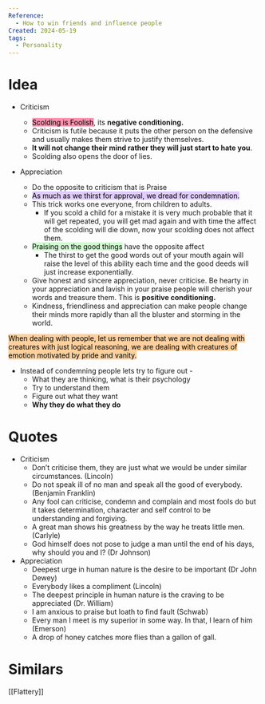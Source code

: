 ```yaml
---
Reference:
  - How to win friends and influence people
Created: 2024-05-19
tags:
  - Personality
---
```

# Idea

- Criticism
	- <mark style="background: #FF5582A6;">Scolding is Foolish</mark>, its **negative conditioning.**
	- Criticism is futile because it puts the other person on the defensive and usually makes them strive to justify themselves.
	- **It will not change their mind rather they will just start to hate you**. 
	- Scolding also opens the door of lies.
    
- Appreciation
	- Do the opposite to criticism that is Praise
	- <mark style="background: #D2B3FFA6;">As much as we thirst for approval, we dread for condemnation.</mark>
	- This trick works one everyone, from children to adults. 
		- If you scold a child for a mistake it is very much probable that it will get repeated, you will get mad again and with time the affect of the scolding will die down, now your scolding does not affect them.
	- <mark style="background: #BBFABBA6;">Praising on the good things</mark> have the opposite affect
		- The thirst to get the good words out of your mouth again will raise the level of this ability each time and the good deeds will just increase exponentially.
	- Give honest and sincere appreciation, never criticise. Be hearty in your appreciation and lavish in your praise people will cherish your words and treasure them. This is **positive conditioning.**
	- Kindness, friendliness and appreciation can make people change their minds more rapidly than all the bluster and storming in the world.
    
<mark style="background: #FFB86CA6;">When dealing with people, let us remember that we are not dealing with creatures with just logical reasoning, we are dealing with creatures of emotion motivated by pride and vanity.</mark>

* Instead of condemning people lets try to figure out - 
	- What they are thinking, what is their psychology
	- Try to understand them
	- Figure out what they want
	- **Why they do what they do**

# Quotes

* Criticism
	* Don’t criticise them, they are just what we would be under similar circumstances. (Lincoln)
	* Do not speak ill of no man and speak all the good of everybody. (Benjamin Franklin)
	* Any fool can criticise, condemn and complain and most fools do but it takes determination, character and self control to be understanding and forgiving.
	* A great man shows his greatness by the way he treats little men. (Carlyle)
	* God himself does not pose to judge a man until the end of his days, why should you and I? (Dr Johnson)
* Appreciation
	* Deepest urge in human nature is the desire to be important (Dr John Dewey)
	* Everybody likes a compliment (Lincoln)
	* The deepest principle in human nature is the craving to be appreciated (Dr. William)
	* I am anxious to praise but loath to find fault (Schwab)
	* Every man I meet is my superior in some way. In that, I learn of him (Emerson)
	* A drop of honey catches more flies than a gallon of gall.

# Similars

[[Flattery]]
